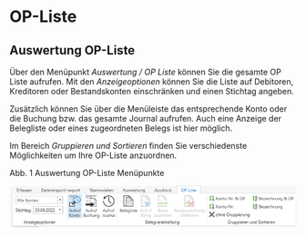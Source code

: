# OP-Liste

## Auswertung OP-Liste

Über den Menüpunkt *Auswertung / OP Liste* können Sie die gesamte OP Liste aufrufen. Mit den *Anzeigeoptionen* können Sie die Liste auf Debitoren, Kreditoren oder Bestandskonten einschränken und einen Stichtag angeben.

Zusätzlich können Sie über die Menüleiste das entsprechende Konto oder die Buchung bzw. das gesamte Journal aufrufen. Auch eine Anzeige der Belegliste oder eines zugeordneten Belegs ist hier möglich.

Im Bereich *Gruppieren und Sortieren* finden Sie verschiedenste Möglichkeiten um Ihre OP-Liste anzuordnen.

Abb. 1 Auswertung OP-Liste Menüpunkte

![Image](<../assets/NeuesElement167.png>)

